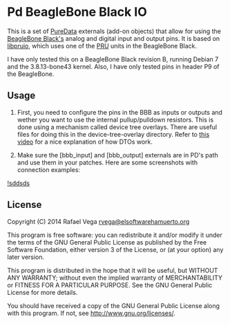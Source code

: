 # Pd BeagleBone Black IO

This is a set of [PureData](http://puresata.info) externals (add-on objects) that allow for using the [BeagleBone Black's](http://beagleboard.org/black) analog and digital input and output pins. It is based on [libpruio](http://www.freebasic.net/forum/viewtopic.php?f=14&t=22501), which uses one of the [PRU]() units in the BeagleBone Black.

I have only tested this on a BeagleBone Black revision B, running Debian 7 and the 3.8.13-bone43 kernel. Also, I have only tested pins in header P9 of the BeagleBone.

## Usage

1. First, you need to configure the pins in the BBB as inputs or outputs and wether you want to use the internal pullup/pulldown resistors. This is done using a mechanism called device tree overlays. There are useful files for doing this in the device-tree-overlay directory. Refer to [this video]() for a nice explanation of how DTOs work.

2. Make sure the [bbb_input] and [bbb_output] externals are in PD's path and use them in your patches. Here are some screenshots with connection examples:

[!sddsds]()

## License

Copyright (C) 2014 Rafael Vega <rvega@elsoftwarehamuerto.org>

This program is free software: you can redistribute it and/or modify it 
under the terms of the GNU General Public License as published by the Free 
Software Foundation, either version 3 of the License, or (at your option) 
any later version.

This program is distributed in the hope that it will be useful, but WITHOUT 
ANY WARRANTY; without even the implied warranty of MERCHANTABILITY or 
FITNESS FOR A PARTICULAR PURPOSE.  See the GNU General Public License for 
more details.  

You should have received a copy of the GNU General Public License along 
with this program.  If not, see <http://www.gnu.org/licenses/>.
